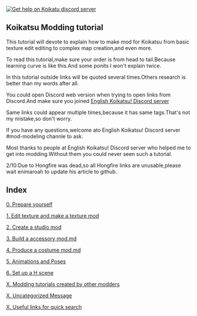 [![Get help on Koikatu discord server](https://img.shields.io/badge/help-discord-brightgreen.svg)](https://discord.gg/urDt8CK)
## Koikatsu Modding tutorial
This tutorial will devote to explain how to make mod for Koikatsu from basic texture edit editing to complex map creation,and even more.

To read this tutorial,make sure your order is from head to tail.Because learning curve is like this.And some ponits I won't explain twice.

In this tutorial outside links will be quoted several times.Others research is better than my words after all.

You could open Discord web version when trying to open links from Discord.And make sure you joined [English Koikatsu! Discord server](https://discord.gg/urDt8CK)

Same links could appear multiple times,because it has same tags.That's not my mistake,so don't worry.

If you have any questions,welcome ato English Koikatsu! Discord server #mod-modeling channle to ask.

Most thanks to people at English Koikatsu! Discord server who helped me to get into modding.Without them you could never seen such a tutorial.

2/10:Due to Hongfire was dead,so all Hongfire links are unusable,please wait enimaroah to update his article to github.

## Index
[0. Prepare yourself](https://github.com/xm007/Koikatsu-Modding/blob/master/Index/0.%20Prepare%20yourself.md)

[1. Edit texture and make a texture mod](https://github.com/xm007/Koikatsu-Modding/blob/master/Index/1.%20Edit%20texture%20and%20make%20a%20texture%20mod.md)

[2. Create a studio mod](https://github.com/xm007/Koikatsu-Modding/blob/master/Index/2.%20Create%20a%20studio%20mod.md)

[3. Build a accessory mod.md](https://github.com/xm007/Koikatsu-Modding/blob/master/Index/3.%20Build%20a%20accessory%20mod.md)

[4. Produce a costume mod.md](https://github.com/xm007/Koikatsu-Modding/blob/master/Index/4.%20Produce%20a%20costume%20mod.md)

[5. Animations and Poses](https://github.com/xm007/Koikatsu-Modding/blob/master/Index/5.%20Animations%20and%20Poses.md)

[6. Set up a H scene](https://github.com/xm007/Koikatsu-Modding/blob/master/Index/6.%20Set%20up%20a%20H%20scene.md)

[X. Modding tutorials created by other modders](https://github.com/xm007/Koikatsu-Modding/blob/master/Index/X.%20Modding%20tutorials%20created%20by%20other%20modders.md)

[X. Uncategorized Message](https://github.com/xm007/Koikatsu-Modding/blob/master/Index/X.%20Uncategorized%20Message.md)

[X. Useful links for quick search](https://github.com/xm007/Koikatsu-Modding/blob/master/Index/X.%20Useful%20links%20for%20quick%20search.md)
